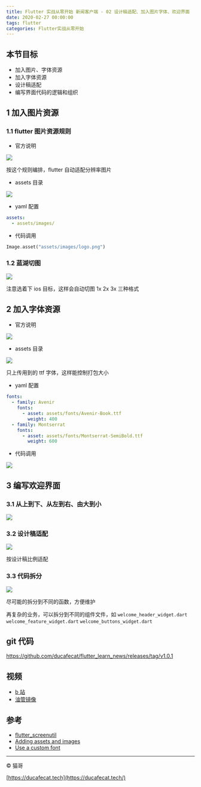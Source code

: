 ```yaml
---
title: Flutter 实战从零开始 新闻客户端 - 02 设计稿适配、加入图片字体、欢迎界面
date: 2020-02-27 00:00:00
tags: flutter
categories: Flutter实战从零开始
---
```


## 本节目标

- 加入图片、字体资源
- 加入字体资源
- 设计稿适配
- 编写界面代码的逻辑和组织

## 1 加入图片资源

### 1.1 flutter 图片资源规则

- 官方说明

![](2020-03-02-11-29-01.png)

按这个规则编排，flutter 自动适配分辨率图片

- assets 目录

![](2020-03-02-11-29-58.png)

- yaml 配置

```yaml
assets:
  - assets/images/
```

- 代码调用

```dart
Image.asset("assets/images/logo.png")
```

### 1.2 蓝湖切图

![](2020-03-02-11-32-56.png)

注意选着下 ios 目标，这样会自动切图 1x 2x 3x 三种格式

## 2 加入字体资源

- 官方说明

![](2020-03-02-11-36-13.png)

- assets 目录

![](2020-03-02-11-36-48.png)

只上传用到的 ttf 字体，这样能控制打包大小

- yaml 配置

```yaml
fonts:
  - family: Avenir
    fonts:
      - asset: assets/fonts/Avenir-Book.ttf
        weight: 400
  - family: Montserrat
    fonts:
      - asset: assets/fonts/Montserrat-SemiBold.ttf
        weight: 600
```

- 代码调用

![](2020-03-02-11-37-48.png)

## 3 编写欢迎界面

### 3.1 从上到下、从左到右、由大到小

![](2020-03-02-13-38-19.png)

### 3.2 设计稿适配

![](2020-03-02-13-41-31.png)

按设计稿比例适配

### 3.3 代码拆分

![](2020-03-02-13-43-25.png)

尽可能的拆分到不同的函数，方便维护

再复杂的业务，可以拆分到不同的组件文件，如 `welcome_header_widget.dart` `welcome_feature_widget.dart` `welcome_buttons_widget.dart`

## git 代码

https://github.com/ducafecat/flutter_learn_news/releases/tag/v1.0.1

## 视频

- [b 站]()
- [油管镜像]()

## 参考

- [flutter_screenutil](https://pub.flutter-io.cn/packages/flutter_screenutil)
- [Adding assets and images](https://flutter.dev/docs/development/ui/assets-and-images)
- [Use a custom font](https://flutter.dev/docs/cookbook/design/fonts)

---

© 猫哥

[https://ducafecat.tech](https://ducafecat.tech/)
